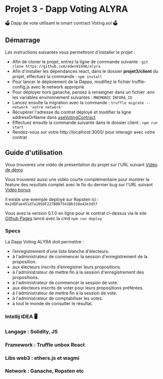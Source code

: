# Projet 3 - Dapp Voting ALYRA

🗳️ Dapp de vote utilisant le smart contract Voting.sol 🗳️

## Démarrage

Les instructions suivantes vous permettront d'installer le projet :

- Afin de cloner le projet, entrez la ligne de commande suivante :
  ```git clone https://github.com/eden91940/alyra```
- Afin d'installer les dépendances react, dans le dossier **projet3/client** du projet, effectuez la commande :
  ```npm install```
- Pour lancer le déploiement de la Dapps, modifiez le fichier truffle-config.js avec le network approprié
- Pour déployer hors ganache, pensez à renseigner dans un fichier .env les variables environnement suivantes :
  ```MNEMONIC```
  ```INFURA_ID```
- Lancez ensuite la migration avec la commande :
  ```truffle migrate --network 'votre network'```
- Récupérer l'adresse du contrat déployé et modifier la ligne addressOrName dans [useVotingContract](client/src/contexts/useVotingContract.jsx)
- Effectuez ensuite la commande suivante dans le dossier client :
  ```npm run start```
- Rendez-vous sur votre http://localhost:3000/ pour interagir avec votre contrat

## Guide d'utilisation

Vous trouverez une vidéo de présentation du projet sur l'URL suivant [Vidéo de démo](https://www.loom.com/share/d9291f53d59a4092b1186269514a03c0)

Vous trouverez aussi une vidéo courte complémentaire pour montrer la feature des resultats complet avec le fix du dernier bug sur l'URL
suivant [Vidéo bonus](https://www.loom.com/share/573115b82fcc4f7c8f1f9d1f89bc3d8f)

Il existe une exemple deployé sur Ropsten ici :
```0x2dDFae451d7a1058F227B007541Bb310e43e3d57```

Vous avez la version 0.1.0 en ligne pour le contrat ci-dessus via le site [Github Pages](https://eden91940.github.io/alyra/)
lancé avec la cmd `npm run deploy`

### Specs

La Dapp Voting ALYRA doit permettre :

- l’enregistrement d’une liste blanche d'électeurs.
- à l'administrateur de commencer la session d'enregistrement de la proposition.
- aux électeurs inscrits d’enregistrer leurs propositions.
- à l'administrateur de mettre fin à la session d'enregistrement des propositions.
- à l'administrateur de commencer la session de vote.
- aux électeurs inscrits de voter pour leurs propositions préférées.
- à l'administrateur de mettre fin à la session de vote.
- à l'administrateur de comptabiliser les votes.
- à tout le monde de consulter le résultat.

### Intellij IDEA 🖥️

### Langage : Solidity, JS

### Framework : Truffle unbox React

### Libs web3 : ethers.js et wagmi

### Network : Ganache, Ropsten etc

